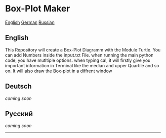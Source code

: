 # Box-Plot Maker

[English](#English)
[German](#Deutsch)
[Russian](#Русский)

## **English**

This Repository will create a Box-Plot Diagramm with the Module Turtle. 
You can add Numbers inside the input.txt File.
when running the main python code, you have mutltiple options.
when typing cal, it will firstly give you important information in Terminal like the median 
and upper Quartile and so on. It will also draw the Box-plot in a diffrent window

## **Deutsch**

*coming soon*

## **Русский**

*coming soon*

---
